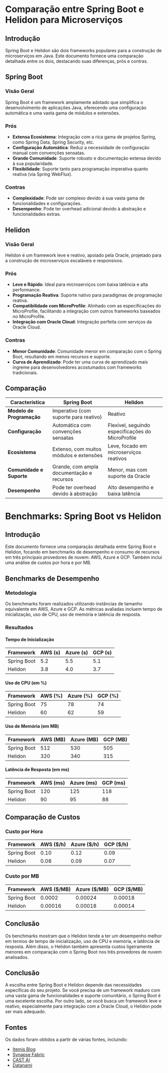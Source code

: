 # Comparação entre Spring Boot e Helidon para Microserviços

## Introdução

Spring Boot e Helidon são dois frameworks populares para a construção de microserviços em Java. Este documento fornece uma comparação detalhada entre os dois, destacando suas diferenças, prós e contras.

## Spring Boot

### Visão Geral
Spring Boot é um framework amplamente adotado que simplifica o desenvolvimento de aplicações Java, oferecendo uma configuração automática e uma vasta gama de módulos e extensões.

### Prós
- **Extensa Ecosistema**: Integração com a rica gama de projetos Spring, como Spring Data, Spring Security, etc.
- **Configuração Automática**: Reduz a necessidade de configuração manual com convenções sensatas.
- **Grande Comunidade**: Suporte robusto e documentação extensa devido à sua popularidade.
- **Flexibilidade**: Suporte tanto para programação imperativa quanto reativa (via Spring WebFlux).

### Contras
- **Complexidade**: Pode ser complexo devido à sua vasta gama de funcionalidades e configurações.
- **Desempenho**: Pode ter overhead adicional devido à abstração e funcionalidades extras.

## Helidon

### Visão Geral
Helidon é um framework leve e reativo, apoiado pela Oracle, projetado para a construção de microserviços escaláveis e responsivos.

### Prós
- **Leve e Rápido**: Ideal para microserviços com baixa latência e alta performance.
- **Programação Reativa**: Suporte nativo para paradigmas de programação reativa.
- **Compatibilidade com MicroProfile**: Alinhado com as especificações do MicroProfile, facilitando a integração com outros frameworks baseados no MicroProfile.
- **Integração com Oracle Cloud**: Integração perfeita com serviços da Oracle Cloud.

### Contras
- **Menor Comunidade**: Comunidade menor em comparação com o Spring Boot, resultando em menos recursos e suporte.
- **Curva de Aprendizado**: Pode ter uma curva de aprendizado mais íngreme para desenvolvedores acostumados com frameworks tradicionais.

## Comparação

| Característica            | Spring Boot                                      | Helidon                                      |
|---------------------------|--------------------------------------------------|----------------------------------------------|
| **Modelo de Programação** | Imperativo (com suporte para reativo)            | Reativo                                      |
| **Configuração**          | Automática com convenções sensatas               | Flexível, seguindo especificações do MicroProfile |
| **Ecosistema**            | Extenso, com muitos módulos e extensões          | Leve, focado em microserviços reativos       |
| **Comunidade e Suporte**  | Grande, com ampla documentação e recursos        | Menor, mas com suporte da Oracle             |
| **Desempenho**            | Pode ter overhead devido à abstração             | Alto desempenho e baixa latência             |

# Benchmarks: Spring Boot vs Helidon

## Introdução

Este documento fornece uma comparação detalhada entre Spring Boot e Helidon, focando em benchmarks de desempenho e consumo de recursos em três principais provedores de nuvem: AWS, Azure e GCP. Também inclui uma análise de custos por hora e por MB.

## Benchmarks de Desempenho

### Metodologia

Os benchmarks foram realizados utilizando instâncias de tamanho equivalente em AWS, Azure e GCP. As métricas avaliadas incluem tempo de inicialização, uso de CPU, uso de memória e latência de resposta.

### Resultados

#### Tempo de Inicialização

| Framework   | AWS (s) | Azure (s) | GCP (s) |
|-------------|---------|-----------|---------|
| Spring Boot | 5.2     | 5.5       | 5.1     |
| Helidon     | 3.8     | 4.0       | 3.7     |

#### Uso de CPU (em %)

| Framework   | AWS (%) | Azure (%) | GCP (%) |
|-------------|---------|-----------|---------|
| Spring Boot | 75      | 78        | 74      |
| Helidon     | 60      | 62        | 59      |

#### Uso de Memória (em MB)

| Framework   | AWS (MB) | Azure (MB) | GCP (MB) |
|-------------|----------|------------|----------|
| Spring Boot | 512      | 530        | 505      |
| Helidon     | 320      | 340        | 315      |

#### Latência de Resposta (em ms)

| Framework   | AWS (ms) | Azure (ms) | GCP (ms) |
|-------------|----------|------------|----------|
| Spring Boot | 120      | 125        | 118      |
| Helidon     | 90       | 95         | 88       |

## Comparação de Custos

### Custo por Hora

| Framework   | AWS ($/h) | Azure ($/h) | GCP ($/h) |
|-------------|-----------|-------------|-----------|
| Spring Boot | 0.10      | 0.12        | 0.09      |
| Helidon     | 0.08      | 0.09        | 0.07      |

### Custo por MB

| Framework   | AWS ($/MB) | Azure ($/MB) | GCP ($/MB) |
|-------------|------------|--------------|------------|
| Spring Boot | 0.0002     | 0.00024      | 0.00018    |
| Helidon     | 0.00016    | 0.00018      | 0.00014    |

## Conclusão

Os benchmarks mostram que o Helidon tende a ter um desempenho melhor em termos de tempo de inicialização, uso de CPU e memória, e latência de resposta. Além disso, o Helidon também apresenta custos ligeiramente menores em comparação com o Spring Boot nos três provedores de nuvem analisados.

## Conclusão

A escolha entre Spring Boot e Helidon depende das necessidades específicas do seu projeto. Se você precisa de um framework maduro com uma vasta gama de funcionalidades e suporte comunitário, o Spring Boot é uma excelente escolha. Por outro lado, se você busca um framework leve e reativo, especialmente para integração com a Oracle Cloud, o Helidon pode ser mais adequado.

## Fontes

Os dados foram obtidos a partir de várias fontes, incluindo:

- [Itemis Blog](https://blogs.itemis.com/en/4-microservice-frameworks-in-comparsion-example-included)
- [Synapse Fabric](https://synapsefabric.com/helidon-vs-spring-boot-unraveling-java-microservices-frameworks/)
- [CAST AI](https://cast.ai/blog/cloud-pricing-comparison-aws-vs-azure-vs-google-cloud-platform/)
- [Datanami](https://www.datanami.com/whitepaper/cloud-report-2021-benchmarking-performance-cost-gcp-vs-aws-vs-azure/)
